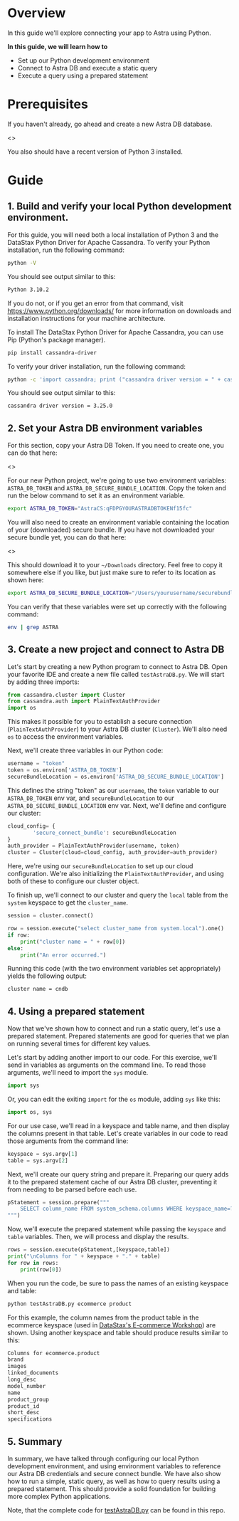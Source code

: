 # Overview
In this guide we'll explore connecting your app to Astra using Python.

**In this guide, we will learn how to**
- Set up our Python development environment
- Connect to Astra DB and execute a static query
- Execute a query using a prepared statement

# Prerequisites
If you haven't already, go ahead and create a new Astra DB database.

<<createDatabase>>

You also should have a recent version of Python 3 installed.

# Guide
## 1. Build and verify your local Python development environment.

For this guide, you will need both a local installation of Python 3 and the DataStax Python Driver for Apache Cassandra.  To verify your Python installation, run the following command:

```bash
python -V
```

You should see output similar to this:

```bash
Python 3.10.2
```

If you do not, or if you get an error from that command, visit https://www.python.org/downloads/ for more information on downloads and installation instructions for your machine architecture.

To install The DataStax Python Driver for Apache Cassandra, you can use Pip (Python's package manager).

```bash
pip install cassandra-driver
```

To verify your driver installation, run the following command:

```bash
python -c 'import cassandra; print ("cassandra driver version = " + cassandra.__version__)'
```

You should see output similar to this:

```bash
cassandra driver version = 3.25.0
```

## 2. Set your Astra DB environment variables

For this section, copy your Astra DB Token.  If you need to create one, you can do that here:

<<createToken>>

For our new Python project, we're going to use two environment variables: `ASTRA_DB_TOKEN` and `ASTRA_DB_SECURE_BUNDLE_LOCATION`.  Copy the token and run the below command to set it as an environment variable.

```bash
export ASTRA_DB_TOKEN="AstraCS:qFDPGYOURASTRADBTOKENf15fc"
```

You will also need to create an environment variable containing the location of your (downloaded) secure bundle.  If you have not downloaded your secure bundle yet, you can do that here:

<<downloadSCB>>

This should download it to your `~/Downloads` directory.  Feel free to copy it somewhere else if you like, but just make sure to refer to its location as shown here:

```bash
export ASTRA_DB_SECURE_BUNDLE_LOCATION="/Users/yourusername/securebundledir/secure-connect-bundle.zip"
```

You can verify that these variables were set up correctly with the following command:

```bash
env | grep ASTRA
```

## 3. Create a new project and connect to Astra DB

Let's start by creating a new Python program to connect to Astra DB.  Open your favorite IDE and create a new file called `testAstraDB.py`.  We will start by adding three imports:

```python
from cassandra.cluster import Cluster
from cassandra.auth import PlainTextAuthProvider
import os
```

This makes it possible for you to establish a secure connection (`PlainTextAuthProvider`) to your Astra DB cluster (`Cluster`).  We'll also need `os` to access the environment variables.

Next, we'll create three variables in our Python code:

```python
username = "token"
token = os.environ['ASTRA_DB_TOKEN']
secureBundleLocation = os.environ['ASTRA_DB_SECURE_BUNDLE_LOCATION']
```

This defines the string "token" as our `username`, the `token` variable to our `ASTRA_DB_TOKEN` env var, and `secureBundleLocation` to our `ASTRA_DB_SECURE_BUNDLE_LOCATION` env var.  Next, we'll define and configure our cluster:

```python
cloud_config= {
        'secure_connect_bundle': secureBundleLocation
}
auth_provider = PlainTextAuthProvider(username, token)
cluster = Cluster(cloud=cloud_config, auth_provider=auth_provider)
```

Here, we're using our `secureBundleLocation` to set up our cloud configuration.  We're also initializing the `PlainTextAuthProvider`, and using both of these to configure our cluster object.

To finish up, we'll connect to our cluster and query the `local` table from the `system` keyspace to get the `cluster_name`.

```python
session = cluster.connect()

row = session.execute("select cluster_name from system.local").one()
if row:
    print("cluster name = " + row[0])
else:
    print("An error occurred.")
```

Running this code (with the two environment variables set appropriately) yields the following output:

```bash
cluster name = cndb
```

## 4. Using a prepared statement

Now that we've shown how to connect and run a static query, let's use a prepared statement.  Prepared statements are good for queries that we plan on running several times for different key values.

Let's start by adding another import to our code.  For this exercise, we'll send in variables as arguments on the command line.  To read those arguments, we'll need to import the `sys` module.

```python
import sys
```

Or, you can edit the exiting `import` for the `os` module, adding `sys` like this:

```python
import os, sys
```

For our use case, we'll read in a keyspace and table name, and then display the columns present in that table.  Let's create variables in our code to read those arguments from the command line:

```python
keyspace = sys.argv[1]
table = sys.argv[2]
```

Next, we'll create our query string and prepare it.  Preparing our query adds it to the prepared statement cache of our Astra DB cluster, preventing it from needing to be parsed before each use.

```python
pStatement = session.prepare("""
    SELECT column_name FROM system_schema.columns WHERE keyspace_name=? AND table_name=?;
""")
```

Now, we'll execute the prepared statement while passing the `keyspace` and `table` variables.  Then, we will process and display the results.

```python
rows = session.execute(pStatement,[keyspace,table])
print("\nColumns for " + keyspace + "." + table)
for row in rows:
    print(row[0])
```

When you run the code, be sure to pass the names of an existing keyspace and table:

```bash
python testAstraDB.py ecommerce product
```

For this example, the column names from the product table in the ecommerce keyspace (used in [DataStax's E-commerce Workshop](https://github.com/datastaxdevs/workshop-ecommerce-app#3-create-your-schema)) are shown.  Using another keyspace and table should produce results similar to this:

```bash
Columns for ecommerce.product
brand
images
linked_documents
long_desc
model_number
name
product_group
product_id
short_desc
specifications
```

## 5. Summary

In summary, we have talked through configuring our local Python development environment, and using environment variables to reference our Astra DB credentials and secure connect bundle.  We have also show how to run a simple, static query, as well as how to query results using a prepared statement.  This should provide a solid foundation for building more complex Python applications.

Note, that the complete code for [testAstraDB.py](./testAstraDB.py) can be found in this repo.
